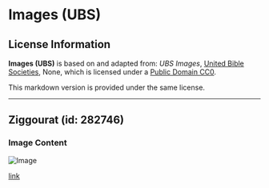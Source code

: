 # Images (UBS)

## License Information

**Images (UBS)** is based on and adapted from: _UBS Images_, [United Bible Societies](https://unitedbiblesocieties.org/), None, which is licensed under a [Public Domain CC0](https://creativecommons.org/public-domain/cc0/).

This markdown version is provided under the same license.



--------------------------------

## Ziggourat (id: 282746)

### Image Content

![Image](https://cdn.aquifer.bible/aquifer-content/resources/Media/WEB-0928_ziggurat.jpg)

[link](https://cdn.aquifer.bible/aquifer-content/resources/Media/WEB-0928_ziggurat.jpg)


